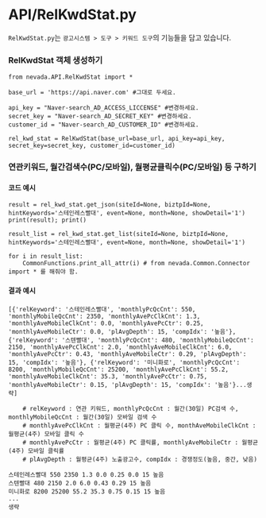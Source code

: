 # API/RelKwdStat.py

`RelKwdStat.py`는 `광고시스템 > 도구 > 키워드 도구`의 기능들을 담고 있습니다. <br>


### RelKwdStat 객체 생성하기
	from nevada.API.RelKwdStat import *
	
	base_url = 'https://api.naver.com' #그대로 두세요.
	    
	api_key = "Naver-search_AD_ACCESS_LICCENSE" #변경하세요.
	secret_key = "Naver-search_AD_SECRET_KEY" #변경하세요.
	customer_id = "Naver-search_AD_CUSTOMER_ID" #변경하세요.
	
	rel_kwd_stat = RelKwdStat(base_url=base_url, api_key=api_key, secret_key=secret_key, customer_id=customer_id)

### 연관키워드, 월간검색수(PC/모바일), 월평균클릭수(PC/모바일) 등 구하기
#### 코드 예시
    result = rel_kwd_stat.get_json(siteId=None, biztpId=None, hintKeywords='스테인레스빨대', event=None, month=None, showDetail='1')
    print(result); print()

    result_list = rel_kwd_stat.get_list(siteId=None, biztpId=None, hintKeywords='스테인레스빨대', event=None, month=None, showDetail='1')
    
    for i in result_list:
        CommonFunctions.print_all_attr(i) # from nevada.Common.Connector import * 를 해줘야 함.

#### 결과 예시
    [{'relKeyword': '스테인레스빨대', 'monthlyPcQcCnt': 550, 'monthlyMobileQcCnt': 2350, 'monthlyAvePcClkCnt': 1.3, 'monthlyAveMobileClkCnt': 0.0, 'monthlyAvePcCtr': 0.25, 'monthlyAveMobileCtr': 0.0, 'plAvgDepth': 15, 'compIdx': '높음'}, {'relKeyword': '스텐빨대', 'monthlyPcQcCnt': 480, 'monthlyMobileQcCnt': 2150, 'monthlyAvePcClkCnt': 2.0, 'monthlyAveMobileClkCnt': 6.0, 'monthlyAvePcCtr': 0.43, 'monthlyAveMobileCtr': 0.29, 'plAvgDepth': 15, 'compIdx': '높음'}, {'relKeyword': '미니화로', 'monthlyPcQcCnt': 8200, 'monthlyMobileQcCnt': 25200, 'monthlyAvePcClkCnt': 55.2, 'monthlyAveMobileClkCnt': 35.3, 'monthlyAvePcCtr': 0.75, 'monthlyAveMobileCtr': 0.15, 'plAvgDepth': 15, 'compIdx': '높음'}...생략]
    
        # relKeyword : 연관 키워드, monthlyPcQcCnt : 월간(30일) PC검색 수, monthlyMobileQcCnt : 월간(30일) 모바일 검색 수
        # monthlyAvePcClkCnt : 월평균(4주) PC 클릭 수, monthAveMobileClkCnt : 월평균(4주) 모바일 클릭 수
        # monthlyAvePcCtr : 월평균(4주) PC 클릭률, monthlyAveMobileCtr : 월평균(4주) 모바일 클릭률
        # plAvgDepth : 월평균(4주) 노출광고수, compIdx : 경쟁정도(높음, 중간, 낮음)
    
    스테인레스빨대 550 2350 1.3 0.0 0.25 0.0 15 높음
    스텐빨대 480 2150 2.0 6.0 0.43 0.29 15 높음
    미니화로 8200 25200 55.2 35.3 0.75 0.15 15 높음
    ...
    생략
